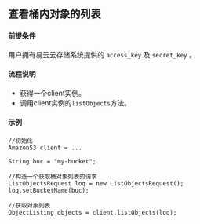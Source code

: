 ## 查看桶内对象的列表
#### 前提条件
用户拥有易云云存储系统提供的 `access_key` 及 `secret_key` 。

#### 流程说明

* 获得一个client实例。
* 调用client实例的`listObjects`方法。

#### 示例
```
//初始化
AmazonS3 client = ...

String buc = "my-bucket";

//构造一个获取桶对象列表的请求
ListObjectsRequest loq = new ListObjectsRequest();
loq.setBucketName(buc);

//获取对象列表
ObjectListing objects = client.listObjects(loq);
```
